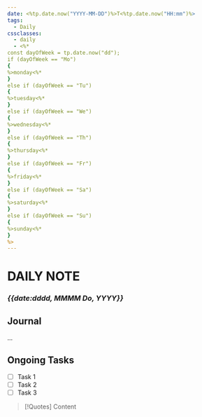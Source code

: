 ```yaml
---
date: <%tp.date.now("YYYY-MM-DD")%>T<%tp.date.now("HH:mm")%>
tags:
  - Daily
cssclasses:
  - daily
  - <%*
const dayOfWeek = tp.date.now("dd");
if (dayOfWeek == "Mo")
{
%>monday<%*
}
else if (dayOfWeek == "Tu")
{
%>tuesday<%*
}
else if (dayOfWeek == "We")
{
%>wednesday<%*
}
else if (dayOfWeek == "Th")
{
%>thursday<%*
}
else if (dayOfWeek == "Fr")
{
%>friday<%*
}
else if (dayOfWeek == "Sa")
{
%>saturday<%*
}
else if (dayOfWeek == "Su")
{
%>sunday<%*
}
%>
---
```

# DAILY NOTE
### *{{date:dddd, MMMM Do, YYYY}}*

## Journal
...

## Ongoing Tasks
- [ ] Task 1
- [ ] Task 2
- [ ] Task 3

>[!Quotes]
> Content 

